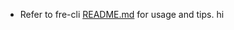 <!--
# **[Tool Group Name]**
_Brief description of tool group's purpose._

* [Tool Group] Supports:
   - _List_
   - _of_
   - _supported_
   - _features_

* **_Any notes/warnings for user_**

The [tool group] fre-cli tools are described below ([Subcommands](#subcommands)) as well as a Guide on the order in which to use them (Guide).


## **Usage (Users)**
-->
* Refer to fre-cli [README.md](https://github.com/NOAA-GFDL/fre-cli/blob/main/README.md) for usage and tips.
hi
<!--
* [tool group] package repository located at: _insert permalink_


## Subcommands
- `fre [tool group] [subcommand] [options]`
   - Purpose: _Insert subcommand purpose_
   - Options:
        - `-[short command], --[long command] [name of argument] (required/not required)`
## Guide
### **[Certain type of build/run]:**
```bash
# Short description of subcommand 1
fre [tool group] [subcommand] -[short/long command 1] [argument(s) 1] -[short/long command 2] [argument(s) 2] etc.

# Short description of subcommand 2
fre [tool group] [subcommand] -[short/long command 1] [argument(s) 1] -[short/long command 2] [argument(s) 2] etc.

# Short description of subcommand 3
fre [tool group] [subcommand] -[short/long command 1] [argument(s) 1] -[short/long command 2] [argument(s) 2] etc.

etc.
```
-->
